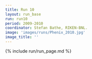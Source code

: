 ```yaml
---
title: Run 10
layout: run_base
run: run10
period: 2009-2010
coordinator: Stefan Bathe, RIKEN-BNL.
image: 'images/runs/Phenix_2010.jpg'
image_title: ''
---
```

{% include run/run_page.md %}

